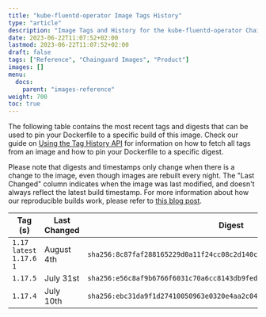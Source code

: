 ```yaml
---
title: "kube-fluentd-operator Image Tags History"
type: "article"
description: "Image Tags and History for the kube-fluentd-operator Chainguard Image"
date: 2023-06-22T11:07:52+02:00
lastmod: 2023-06-22T11:07:52+02:00
draft: false
tags: ["Reference", "Chainguard Images", "Product"]
images: []
menu:
  docs:
    parent: "images-reference"
weight: 700
toc: true
---
```


The following table contains the most recent tags and digests that can be used to pin your Dockerfile to a specific build of this image. Check our guide on [Using the Tag History API](/chainguard/chainguard-images/using-the-tag-history-api/) for information on how to fetch all tags from an image and how to pin your Dockerfile to a specific digest.

Please note that digests and timestamps only change when there is a change to the image, even though images are rebuilt every night. The "Last Changed" column indicates when the image was last modified, and doesn't always reflect the latest build timestamp. For more information about how our reproducible builds work, please refer to [this blog post](https://www.chainguard.dev/unchained/reproducing-chainguards-reproducible-image-builds).

| Tag (s)                       | Last Changed | Digest                                                                    |
|-------------------------------|--------------|---------------------------------------------------------------------------|
|  `1.17` `latest` `1.17.6` `1` | August 4th   | `sha256:8c87faf288165229d0a11f24cc08c2d140c7c8967cd5c41f80eeb7ca15116151` |
|  `1.17.5`                     | July 31st    | `sha256:e56c8af9b6766f6031c70a6cc8143db9fedcadde4298aeda9301b88ba296be6d` |
|  `1.17.4`                     | July 10th    | `sha256:ebc31da9f1d27410050963e0320e4aa2c04f44b634d0ce49931cc376481047a4` |
